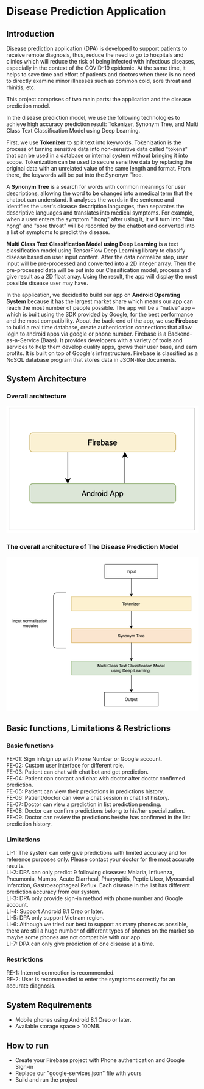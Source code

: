 # Disease Prediction Application

## Introduction
<p>Disease prediction application (DPA) is developed to support patients to receive remote diagnosis, thus, reduce the need to go to hospitals and clinics which will reduce the risk of being infected with infectious diseases, especially in the context of the COVID-19 epidemic. At the same time, it helps to save time and effort of patients and doctors when there is no need to directly examine minor illnesses such as common cold, sore throat and rhinitis, etc.</p>
<p>This project comprises of two main parts: the application and the disease prediction model. </p>
<p>In the disease prediction model, we use the following technologies to achieve high accuracy prediction result:  Tokenizer, Synonym Tree, and Multi Class Text Classification Model using Deep Learning.</p>
<p>First, we use <b>Tokenizer</b> to split text into keywords. Tokenization is the process of turning sensitive data into non-sensitive data called "tokens" that can be used in a database or internal system without bringing it into scope. Tokenization can be used to secure sensitive data by replacing the original data with an unrelated value of the same length and format. From there, the keywords will be put into the Synonym Tree.</p>
<p>A <b>Synonym Tree</b> is a search for words with common meanings for user descriptions, allowing the word to be changed into a medical term that the chatbot can understand. It analyses the words in the sentence and identifies the user's disease description languages, then separates the descriptive languages and translates into medical symptoms. For example, when a user enters the symptom " họng" after using it, it will turn into "đau họng" and "sore throat" will be recorded by the chatbot and converted into a list of symptoms to predict the disease.</p>
<p><b>Multi Class Text Classification Model using Deep Learning</b> is a text classification model using TensorFlow Deep Learning library to classify disease based on user input content. After the data normalize step, user input will be pre-processed and converted into a 2D integer array. Then the pre-processed data will be put into our Classification model, process and give result as a 2D float array. Using the result, the app will display the most possible disease user may have.</p>
<p>In the application, we decided to build our app on <b>Android Operating System</b> because it has the largest market share which means our app can reach the most number of people possible. The app will be a “native“ app – which is built using the SDK provided by Google, for the best performance and the most compatibility. About the back-end of the app, we use <b>Firebase</b> to build a real time database, create authentication connections that allow login to android apps via google or phone number. Firebase is a Backend-as-a-Service (Baas). It provides developers with a variety of tools and services to help them develop quality apps, grows their user base, and earn profits. It is built on top of Google's infrastructure.  Firebase is classified as a NoSQL database program that stores data in JSON-like documents.</p>

## System Architecture
### Overall architecture
![Overall architecture of the system](/img/overall-architecture-system.png "Overall architecture of the system")

### The overall architecture of The Disease Prediction Model
![Overall architecture of the Disease Prediction Model](/img/overall-architecture-disease-prediction-model.png "Overall architecture of the Disease Prediction Model")

## Basic functions, Limitations & Restrictions
### Basic functions
FE-01:	Sign in/sign up with Phone Number or Google account.<br>
FE-02:	Custom user interface for different role.<br>
FE-03: Patient can chat with chat bot and get prediction.<br>
FE-04: Patient can contact and chat with doctor after doctor confirmed prediction.<br>
FE-05: Patient can view their predictions in predictions history.<br>
FE-06: Patient/doctor can view a chat session in chat list history.<br>
FE-07: Doctor can view a prediction in list prediction pending.<br>
FE-08: Doctor can confirm predictions belong to his/her specialization.<br>
FE-09: Doctor can review the predictions he/she has confirmed in the list prediction history.<br>

### Limitations
LI-1:	The system can only give predictions with limited accuracy and for reference purposes only. Please contact your doctor for the most accurate results.<br>
LI-2: 	DPA can only predict 9 following diseases: Malaria, Influenza, Pneumonia, Mumps, Acute Diarrheal, Pharyngitis, Peptic Ulcer, Myocardial Infarction, Gastroesophageal Reflux. Each disease in the list has different prediction accuracy from our system.<br>
LI-3: 	DPA only provide sign-in method with phone number and Google account.<br>
LI-4: 	Support Android 8.1 Oreo or later.<br>
LI-5:	DPA only support Vietnam region.<br>
LI-6: 	Although we tried our best to support as many phones as possible, there are still a huge number of different types of phones on the market so maybe some phones are not compatible with our app.<br>
LI-7:	DPA can only give prediction of one disease at a time.

### Restrictions
RE-1:	Internet connection is recommended.<br>
RE-2:	User is recommended to enter the symptoms correctly for an accurate diagnosis.

## System Requirements
- Mobile phones using Android 8.1 Oreo or later. 
- Available storage space > 100MB.

## How to run
- Create your Firebase project with Phone authentication and Google Sign-in
- Replace our "google-services.json" file with yours
- Build and run the project




